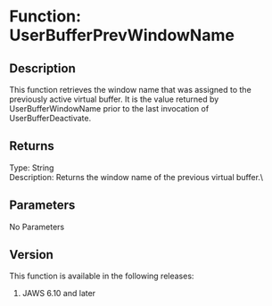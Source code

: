 # Function: UserBufferPrevWindowName

## Description

This function retrieves the window name that was assigned to the
previously active virtual buffer. It is the value returned by
UserBufferWindowName prior to the last invocation of
UserBufferDeactivate.

## Returns

Type: String\
Description: Returns the window name of the previous virtual buffer.\

## Parameters

No Parameters

## Version

This function is available in the following releases:

1.  JAWS 6.10 and later
